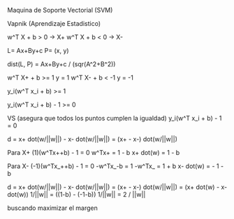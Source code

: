 Maquina de Soporte Vectorial (SVM)

Vapnik (Aprendizaje Estadistico)

w^T X + b > 0 -> X+
w^T X + b < 0 -> X-


L= Ax+By+c
P= (x, y)

dist(L, P) = Ax+By+c / (sqr(A^2+B^2))

w^T X+ + b >= 1 y = 1
w^T X- + b < -1  y = -1

y_i(w^T x_i + b) >= 1

y_i(w^T x_i + b) - 1 >= 0

VS (asegura que todos los puntos cumplen la igualdad)
y_i(w^T x_i + b) - 1 = 0


d = x+ dot(w/||w||) - x- dot(w/||w||) = (x+ - x-) dot(w/||w||)

Para X+
(1)(w^Tx++b) - 1 = 0
w^Tx+ =  1 - b
x+ dot(w) =  1 - b

Para X-
(-1)(w^Tx_++b) - 1 = 0
-w^Tx_-b =  1
-w^Tx_ =  1 + b
x- dot(w) =  - 1 - b

d = x+ dot(w/||w||) - x- dot(w/||w||)
= (x+ - x-) dot(w/||w||)
= (x+ dot(w) - x- dot(w)) 1/||w||
= ((1-b) - (-1-b)) 1/||w||
= 2 / ||w||


buscando maximizar el margen

